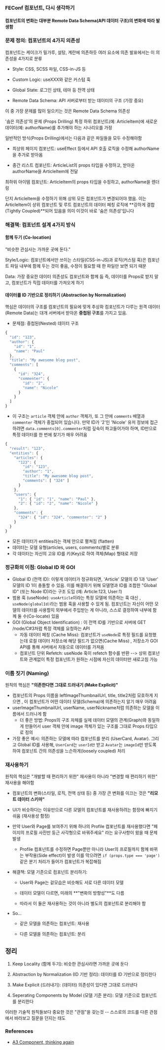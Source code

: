 ### FEConf 컴포넌트, 다시 생각하기

#### 컴포넌트의 변화는 대부분 Remote Data Schema(API 데이터 구조)의 변화에 따라 발생함

### 문제 정의: 컴포넌트의 4가지 의존성

컴포넌트는 케이크가 밀가루, 설탕, 계란에 의존하듯 여러 요소에 의존 발표에서는 이 의존성을 4가지로 분류

- Style: CSS, SCSS 파일, CSS-in-JS 등

- Custom Logic: useXXX와 같은 커스텀 훅

- Global State: 로그인 상태, 테마 등 전역 상태

- Remote Data Schema: API 서버로부터 받는 데이터의 구조 (가장 중요)

이 중 가장 문제를 많이 일으키는 것은 Remote Data Schema 의존성

'숨은 의존성'의 문제 (Props Drilling)
특정 하위 컴포넌트(예: ArticleItem)에 새로운 데이터(예: authorName)를 추가해야 하는 시나리오를 가정

일반적인 방식(Props Drilling)에서는 다음과 같은 파일들을 모두 수정해야함

- 최상위 페이지 컴포넌트: useEffect 등에서 API 호출 로직을 수정해 authorName을 추가로 받아옴

- 중간 리스트 컴포넌트: ArticleList의 props 타입을 수정하고, 받아온 authorName을 ArticleItem에 전달

최하위 아이템 컴포넌트: ArticleItem의 props 타입을 수정하고, authorName을 렌더링

단지 ArticleItem을 수정하기 위해 상위 모든 컴포넌트가 변경되어야 했음. 이는 ArticleItem이 상위 컴포넌트 및 루트 컴포넌트의 데이터 페칭 로직에 **강하게 결합(Tightly Coupled)**되어 있음을 의미 이것이 바로 '숨은 의존성'입니다

### 해결책: 컴포넌트 설계 4가지 방식

#### 함께 두기 (Co-location)

"비슷한 관심사는 가까운 곳에 둔다."

Style/Logic: 컴포넌트에서만 쓰이는 스타일(CSS-in-JS)과 로직(커스텀 훅)은 컴포넌트 파일 내부에 함께 두는 것이 좋음, 수정이 필요할 때 한 파일만 보면 되기 때문

Data: 가장 중요한 데이터 의존성도 컴포넌트와 함께 둠 즉, 데이터를 Props로 받지 말고, 컴포넌트가 직접 데이터를 가져오게 하기

#### 데이터를 ID 기반으로 정리하기 (Abstraction by Normalization)

핵심은 데이터의 구조를 컴포넌트의 필요에 맞게 추상화
컴포넌트가 다루는 원격 데이터(Remote Data)는 대개 서버에서 받아온 **중첩된 구조**를 가지고 있음.

- 문제점: 중첩된(Nested) 데이터 구조

```javascript
{
  "id": "123",
  "author": {
    "id": "1",
    "name": "Paul"
  },
  "title": "My awesome blog post",
  "comments": [
    {
      "id": "324",
      "commenter": {
        "id": "2",
        "name": "Nicole"
      }
    }
  ]
}
```

- 이 구조는 `article` 객체 안에 `author` 객체가, 또 그 안에 `comments` 배열과 `commenter` 객체가 중첩되어 있습니다. 만약 ID가 '2'인 'Nicole' 유저 정보에 접근하려면 `data.comments[0].commenter`처럼 깊숙이 파고들어가야 하며, ID만으로 특정 데이터를 한 번에 찾기가 매우 어려움

```javascript
{
  "result": "123",
  "entities": {
    "articles": {
      "123": {
        "id": "123",
        "author": "1",
        "title": "My awesome blog post",
        "comments": [ "324" ]
      }
    },
    "users": {
      "1": { "id": "1", "name": "Paul" },
      "2": { "id": "2", "name": "Nicole" }
    },
    "comments": {
      "324": { "id": "324", "commenter": "2" }
    }
  }
}
```

- 모든 데이터가 entities라는 객체 안으로 펼쳐짐 (flatten)
- 데이터는 모델 유형(articles, users, comments)별로 분류
- 각 데이터는 자신의 고유 ID를 키(Key)로 하여 객체(Map) 형태로 저장

### 정규화의 이점: Global ID 와 GOI

- Global ID (전역 ID): 이렇게 데이터가 정규화되면, 'Article' 모델의 ID 1과 'User' 모델의 ID 1이 충돌할 수 있음. 이를 해결하기 위해 모델명과 ID를 조합한 "Global ID" (또는 Node ID)라는 구조 도입 (예: Article:123, User:1)
- 범용 훅 (useNode): `useArticle`이라는 특정 모델에 의존하는 훅 대신 , `useNode(globalId)`라는 범용 훅을 사용할 수 있게 됨. 컴포넌트는 자신이 어떤 모델의 데이터를 사용할지 외부에서 주입받는 게 아니라, 스스로 결정하여 내부에 함께 둘 수(Co-locate) 있음
- GOI (Global Object Identification) : 이 전역 ID를 기반으로 서버에 GET /node/C#3처럼 특정 객체를 요청하는 API
  - 자동 데이터 페칭 (Cache Miss): 컴포넌트가 `useNode`로 특정 필드를 요청했는데 로컬 데이터 저장소에 해당 필드가 없으면(Cache Miss) , 저장소가 GOI API를 통해 서버에서 자동으로 데이터를 가져옴
  - 컴포넌트 단위 Refetch: useNode 훅이 refetch 함수를 반환 --> 상위 컴포넌트와 관계없이 특정 컴포넌트가 원하는 시점에 자신의 데이터만 새로고침 가능

### 이름 짓기 (Naming)

원칙의 핵심은 **"의존한다면 그대로 드러내기 (Make Explicit)"**

- 컴포넌트의 Props 이름을 leftImageThumbnailUrl, title, title2처럼 모호하게 지으면 , 이 컴포넌트가 어떤 데이터 모델(Schema)에 의존하는지 알기 매우 어려움
- userImageThumbnailUrl, userName, userNickname처럼 의존하는 모델을 이름에서 드러나게 함
  - 더 좋은 방법: Props의 구조 자체를 실제 데이터 모델의 관계(Graph)와 동일하게 만들어서 user 객체 안에 image 객체가 있는 구조를 그대로 Props 타입으로 정의
- 가장 좋은 예시: 의존하는 모델에 따라 컴포넌트를 분리 (UserCard, Avatar). 그리고 Global ID를 사용해, `UserCard`는 `userId만` 받고 `Avatar`는 `imageId`만 받도록 하여 컴포넌트 간의 의존성을 느슨하게(loosely coupled) 처리

### 재사용하기

원칙의 핵심은 "개발할 때 편리하기 위한" 재사용이 아니라 "변경할 때 편리하기 위한" 재사용을 해야함

- 컴포넌트의 변화(스타일, 로직, 전역 상태 등) 중 가장 큰 변화를 이끄는 것은 **"리모트 데이터 스키마"**
- UI가 비슷하다는 이유만으로 다른 모델의 컴포넌트를 재사용하려는 함정에 빠지기 쉬움 (재사용성 함정)
- 만약 User와 Page를 보여주기 위해 하나의 Profile 컴포넌트를 재사용했다면 "페이지의 프로필 사진만 둥근 사각형으로 바꿔주세요" 라는 요구사항이 왔을 때 문제 발생

  - Profile 컴포넌트를 수정하면 Page뿐만 아니라 User의 프로필까지 함께 바뀌는 부작용(Side effect)이 발생 이를 막으려면 `if (props.type === 'page')` 같은 분기 처리가 들어가 컴포넌트가 복잡해짐

- 해결책: 모델 기준으로 컴포넌트 분리하기:

  - User와 Page는 겉모습은 비슷해도 서로 다른 데이터 모델

  - 데이터 모델이 다르면, 미래의 **"변화의 방향성"**도 다름

  - 따라서 이 둘은 재사용하는 것이 아니라 별도의 컴포넌트로 분리해야 함

- So...

  - 같은 모델을 의존하는 컴포넌트: 재사용

  - 다른 모델을 의존하는 컴포넌트: 분리

## 정리

1. Keep Locality (함께 두기): 비슷한 관심사라면 가까운 곳에 둔다

2. Abstraction by Normalization (ID 기반 정리): 데이터를 ID 기반으로 정리한다

3. Make Explicit (드러내기): (데이터) 의존성이 있다면 그대로 드러낸다

4. Seperating Components by Model (모델 기준 분리): 모델 기준으로 컴포넌트를 분리한다

이러한 기술적 원칙들보다 중요한 것은 "관점"을 갖는것 -- 스스로의 코드를 다른 관점에서 바라보고 질문을 던지는 태도

### References

- [A3 Component, thinking again](https://youtu.be/HYgKBvLr49c?si=vrc_aojW_8vu8tbP)
